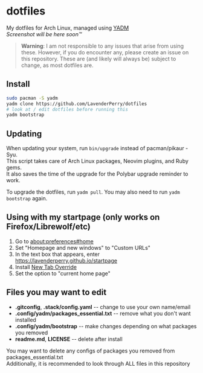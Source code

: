 # dotfiles

My dotfiles for Arch Linux, managed using [YADM](https://yadm.io)\
*Screenshot will be here soon™*

> **Warning**:
> I am not responsible to any issues that arise from using these.
> However, if you do encounter any, please create an issue on this repository.
> These are (and likely will always be) subject to change, as most dotfiles are.

## Install
```sh
sudo pacman -S yadm
yadm clone https://github.com/LavenderPerry/dotfiles
# look at / edit dotfiles before running this
yadm bootstrap
```

## Updating
When updating your system, run `bin/upgrade` instead of pacman/pikaur -Syu.\
This script takes care of Arch Linux packages, Neovim plugins, and Ruby gems.\
It also saves the time of the upgrade for the Polybar upgrade reminder to work.

To upgrade the dotfiles, run `yadm pull`. You may also need to run `yadm bootstrap` again.

## Using with my startpage (only works on Firefox/Librewolf/etc)
1. Go to <about:preferences#home>
2. Set "Homepage and new windows" to "Custom URLs"
3. In the text box that appears, enter <https://lavenderperry.github.io/startpage>
4. Install [New Tab Override](https://addons.mozilla.org/en-US/firefox/addon/new-tab-override)
5. Set the option to "current home page"

## Files you may want to edit
* **.gitconfig**, **.stack/config.yaml** -- change to use your own name/email
* **.config/yadm/packages_essential.txt** -- remove what you don't want installed
* **.config/yadm/bootstrap** -- make changes depending on what packages you removed
* **readme.md**, **LICENSE** -- delete after install

You may want to delete any configs of packages you removed from packages_essential.txt\
Additionally, it is recommended to look through ALL files in this repository
